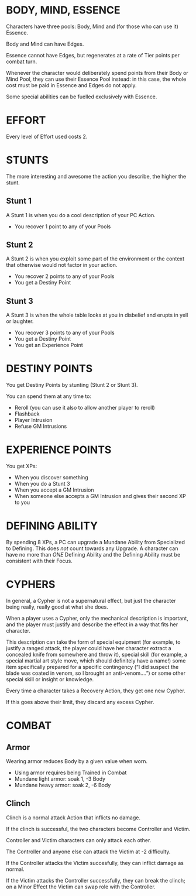 BODY, MIND, ESSENCE
===================
Characters have three pools: Body, Mind and (for those who can use it) Essence.

Body and Mind can have Edges.

Essence cannot have Edges, but regenerates at a rate of Tier points per combat turn.

Whenever the character would deliberately spend points from their Body or Mind Pool, they can use their Essence Pool instead: in this case, the whole cost must be paid in Essence and Edges do not apply.

Some special abilities can be fuelled exclusively with Essence.


EFFORT
======
Every level of Effort used costs 2.


STUNTS
======
The more interesting and awesome the action you describe, the higher the stunt.

Stunt 1
-------
A Stunt 1 is when you do a cool description of your PC Action.
  * You recover 1 point to any of your Pools

Stunt 2
-------
A Stunt 2 is when you exploit some part of the environment or the context that otherwise would not factor in your action.
  * You recover 2 points to any of your Pools
  * You get a Destiny Point

Stunt 3
-------
A Stunt 3 is when the whole table looks at you in disbelief and erupts in yell or laughter.
  * You recover 3 points to any of your Pools
  * You get a Destiny Point
  * You get an Experience Point


DESTINY POINTS
==============
You get Destiny Points by stunting (Stunt 2 or Stunt 3).

You can spend them at any time to:
  * Reroll (you can use it also to allow another player to reroll)
  * Flashback
  * Player Intrusion
  * Refuse GM Intrusions


EXPERIENCE POINTS
=================
You get XPs:
  * When you discover something
  * When you do a Stunt 3
  * When you accept a GM Intrusion
  * When someone else accepts a GM Intrusion and gives their second XP to you


DEFINING ABILITY
================
By spending 8 XPs, a PC can upgrade a Mundane Ability from Specialized to Defining.
This does *not* count towards any Upgrade.
A character can have no more than *ONE* Defining Ability and the Defining Ability must be consistent with their Focus.


CYPHERS
=======
In general, a Cypher is not a supernatural effect, but just the character being really, really good at what she does.

When a player uses a Cypher, only the mechanical description is important, and the player must justify and describe the effect in a way that fits her character.

This description can take the form of special equipment (for example, to justify a ranged attack, the player could have her character extract a concealed knife from somewhere and throw it), special skill (for example, a special martial art style move, which should definitely have a name!) some item specifically prepared for a specific contingency (“I did suspect the blade was coated in venom, so I brought an anti-venom….”) or some other special skill or insight or knowledge.

Every time a character takes a Recovery Action, they get one new Cypher.

If this goes above their limit, they discard any excess Cypher.



COMBAT
======

Armor
-----
Wearing armor reduces Body by a given value when worn.
  - Using armor requires being Trained in Combat
  - Mundane light armor: soak 1, -3 Body
  - Mundane heavy armor: soak 2, -6 Body


Clinch
------
Clinch is a normal attack Action that inflicts no damage.

If the clinch is successful, the two characters become Controller and Victim.

Controller and Victim characters can only attack each other.

The Controller and anyone else can attack the Victim at -2 difficulty.

If the Controller attacks the Victim succesfully, they can inflict damage as normal.

If the Victim attacks the Controller successfully, they can break the clinch; on a Minor Effect the Victim can swap role with the Controller.
